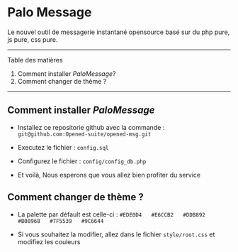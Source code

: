 # Palo Message 
Le nouvel outil de messagerie instantané opensource basé sur du php pure, js pure, css pure.

*******
Table des matières  
 1. Comment installer *PaloMessage*?
 2. Comment changer de thème ?


*******

## Comment installer *PaloMessage*

* Installez ce repositorie github avec la commande : `git@github.com:Opened-suite/opened-msg.git`

* Executez le fichier : `config.sql`

* Configurez le fichier : `config/config_db.php`

* Et voilà, 
Nous esperons que vous allez bien profiter du service 



## Comment changer de thème ?

* La palette par défault est celle-ci :
`
#EDE0D4  
#E6CCB2  
#DDB892  
#B08968  
#7F5539  
#9C6644  
`

* Si vous souhaitez la modifier, allez dans le fichier `style/root.css`
et modifiez les couleurs 